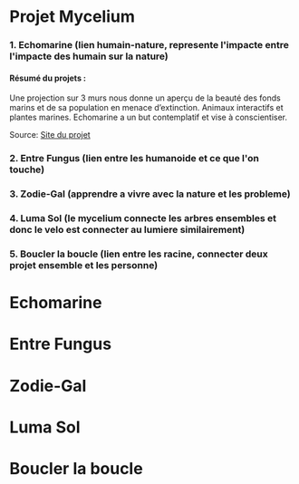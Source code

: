 # Projet Mycelium

### 1. Echomarine (lien humain-nature, represente l'impacte entre l'impacte des humain sur la nature)

#### Résumé du projets : 

Une projection sur 3 murs nous donne un aperçu de la beauté des fonds marins et de sa population en menace d’extinction. Animaux interactifs et plantes marines. Echomarine a un but contemplatif et vise à conscientiser.

Source: [Site du projet](https://tim-montmorency.com/2023/projets/Echomarine/docs/web/index.html)

### 2. Entre Fungus (lien entre les humanoide et ce que l'on touche)
 
### 3. Zodie-Gal (apprendre a vivre avec la nature et les probleme)
 
### 4. Luma Sol (le mycelium connecte les arbres ensembles et donc le velo est connecter au lumiere similairement)
 
### 5. Boucler la boucle (lien entre les racine, connecter deux projet ensemble et les personne)


# Echomarine

# Entre Fungus

# Zodie-Gal

# Luma Sol

# Boucler la boucle
